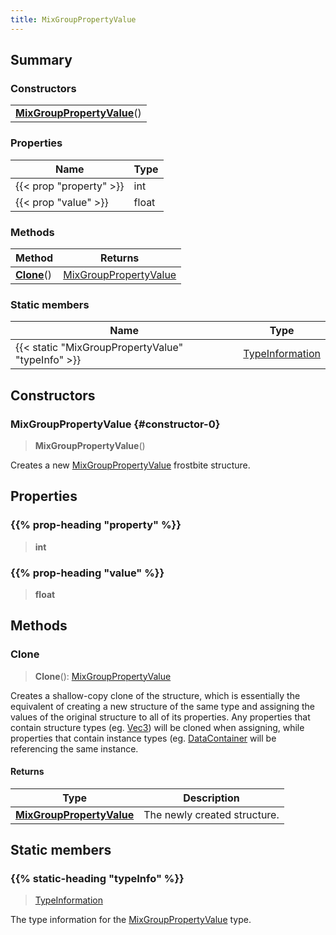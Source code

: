 ```yaml
---
title: MixGroupPropertyValue
---
```



## Summary
### Constructors
| |
| ----------- |
| **[MixGroupPropertyValue](#constructor-0)**() |

### Properties
| Name | Type |
| ---- | ---- |
| {{< prop "property" >}} | int |
| {{< prop "value" >}} | float |

### Methods
| Method | Returns |
| ------ | ---- |
| **[Clone](#clone)**() | [MixGroupPropertyValue](/vext/ref/fb/mixgrouppropertyvalue) |

### Static members
| Name | Type |
| ---- | ---- |
| {{< static "MixGroupPropertyValue" "typeInfo" >}} | [TypeInformation](/vext/ref/shared/class/typeinformation) |

## Constructors
### MixGroupPropertyValue {#constructor-0}
> **MixGroupPropertyValue**()

Creates a new [MixGroupPropertyValue](/vext/ref/fb/mixgrouppropertyvalue) frostbite structure.

## Properties
### {{% prop-heading "property" %}}
> **int**

### {{% prop-heading "value" %}}
> **float**

## Methods
### Clone
> **Clone**(): [MixGroupPropertyValue](/vext/ref/fb/mixgrouppropertyvalue)

Creates a shallow-copy clone of the structure, which is essentially the equivalent of creating a new structure of the same type and assigning the values of the original structure to all of its properties. Any properties that contain structure types (eg. [Vec3](/vext/ref/shared/class/vec3)) will be cloned when assigning, while properties that contain instance types (eg. [DataContainer](/vext/ref/shared/class/datacontainer) will be referencing the same instance.

#### Returns
| Type | Description |
| ---- | ----------- |
| **[MixGroupPropertyValue](/vext/ref/fb/mixgrouppropertyvalue)** | The newly created structure. |

## Static members
### {{% static-heading "typeInfo" %}}
> [TypeInformation](/vext/ref/shared/class/typeinformation)

The type information for the [MixGroupPropertyValue](/vext/ref/fb/mixgrouppropertyvalue) type.

